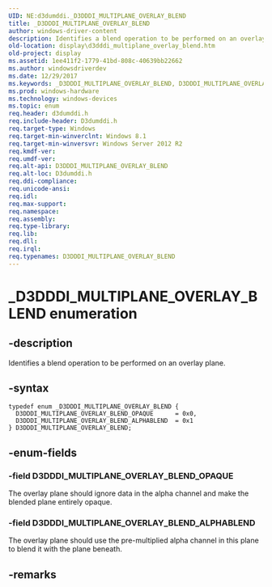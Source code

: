 ```yaml
---
UID: NE:d3dumddi._D3DDDI_MULTIPLANE_OVERLAY_BLEND
title: _D3DDDI_MULTIPLANE_OVERLAY_BLEND
author: windows-driver-content
description: Identifies a blend operation to be performed on an overlay plane.
old-location: display\d3dddi_multiplane_overlay_blend.htm
old-project: display
ms.assetid: 1ee411f2-1779-41bd-808c-40639bb22662
ms.author: windowsdriverdev
ms.date: 12/29/2017
ms.keywords: _D3DDDI_MULTIPLANE_OVERLAY_BLEND, D3DDDI_MULTIPLANE_OVERLAY_BLEND
ms.prod: windows-hardware
ms.technology: windows-devices
ms.topic: enum
req.header: d3dumddi.h
req.include-header: D3dumddi.h
req.target-type: Windows
req.target-min-winverclnt: Windows 8.1
req.target-min-winversvr: Windows Server 2012 R2
req.kmdf-ver: 
req.umdf-ver: 
req.alt-api: D3DDDI_MULTIPLANE_OVERLAY_BLEND
req.alt-loc: D3dumddi.h
req.ddi-compliance: 
req.unicode-ansi: 
req.idl: 
req.max-support: 
req.namespace: 
req.assembly: 
req.type-library: 
req.lib: 
req.dll: 
req.irql: 
req.typenames: D3DDDI_MULTIPLANE_OVERLAY_BLEND
---
```


# _D3DDDI_MULTIPLANE_OVERLAY_BLEND enumeration



## -description
Identifies a blend operation to be performed on an overlay plane.



## -syntax

````
typedef enum _D3DDDI_MULTIPLANE_OVERLAY_BLEND { 
  D3DDDI_MULTIPLANE_OVERLAY_BLEND_OPAQUE      = 0x0,
  D3DDDI_MULTIPLANE_OVERLAY_BLEND_ALPHABLEND  = 0x1
} D3DDDI_MULTIPLANE_OVERLAY_BLEND;
````


## -enum-fields

### -field D3DDDI_MULTIPLANE_OVERLAY_BLEND_OPAQUE

The overlay plane should ignore data in the alpha channel and make the blended plane entirely opaque.


### -field D3DDDI_MULTIPLANE_OVERLAY_BLEND_ALPHABLEND

The overlay plane should use the pre-multiplied alpha channel in this plane to blend it with the plane beneath.


## -remarks
